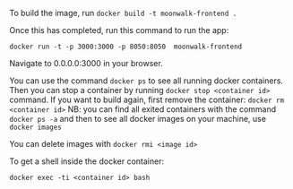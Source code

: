 To build the image, run
``` docker build -t moonwalk-frontend . ```

Once this has completed, run this command to run the app:
```
docker run -t -p 3000:3000 -p 8050:8050  moonwalk-frontend
```

Navigate to 0.0.0.0:3000 in your browser.

You can use the command ```docker ps``` to see all running docker containers.
Then you can stop a container by running ```docker stop <container id>``` command.
If you want to build again, first remove the container:
 ```docker rm <container id>```
NB: you can find all exited containers with the command``` docker ps -a```
and then to see all docker images on your machine, use
```docker images```

You can delete images with ```docker rmi <image id>```

To get a shell inside the docker container:
```
docker exec -ti <container id> bash
```
